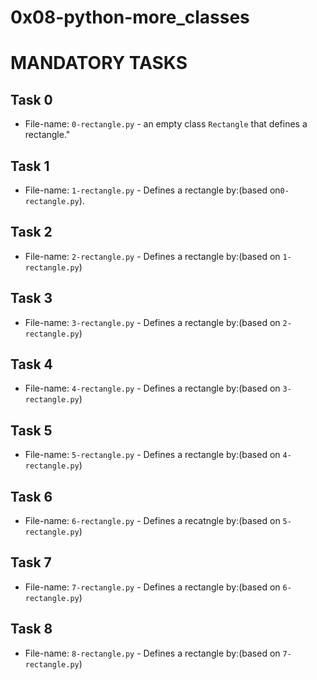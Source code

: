 # 0x08-python-more_classes

# MANDATORY TASKS

## Task 0
* File-name: `0-rectangle.py` - an empty class ```Rectangle``` that defines a rectangle."

## Task 1
* File-name: `1-rectangle.py` - Defines a rectangle by:(based on`0-rectangle.py`).

## Task 2
* File-name: `2-rectangle.py` - Defines a rectangle by:(based on `1-rectangle.py`)

## Task 3
* File-name: `3-rectangle.py` - Defines a rectangle by:(based on `2-rectangle.py`)

## Task 4
* File-name: `4-rectangle.py` - Defines a rectangle by:(based on `3-rectangle.py`)

## Task 5
* File-name: `5-rectangle.py` - Defines a rectangle by:(based on `4-rectangle.py`)

## Task 6
* File-name: `6-rectangle.py` - Defines a recatngle by:(based on `5-rectangle.py`)

## Task 7
* File-name: `7-rectangle.py` - Defines a rectangle by:(based on `6-rectangle.py`)

## Task 8
* File-name: `8-rectangle.py` - Defines a rectangle by:(based on `7-rectangle.py`)
